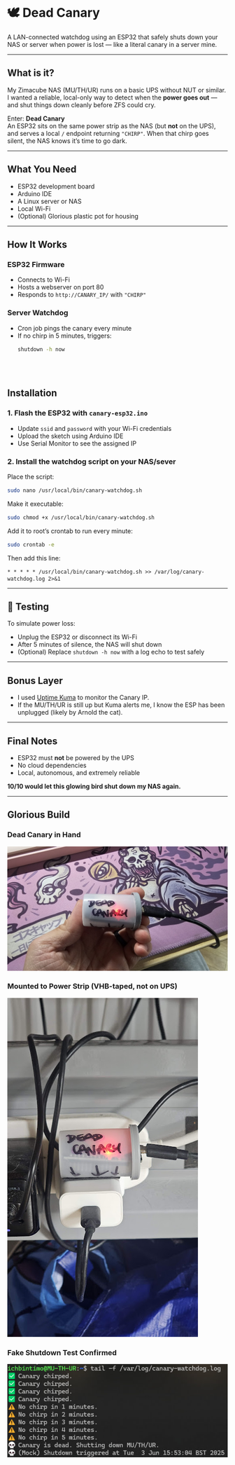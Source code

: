 # 🕊️ Dead Canary

A LAN-connected watchdog using an ESP32 that safely shuts down your NAS or server when power is lost — like a literal canary in a server mine.

---

## What is it?

My Zimacube NAS (MU/TH/UR) runs on a basic UPS without NUT or similar. I wanted a reliable, local-only way to detect when the **power goes out** — and shut things down cleanly before ZFS could cry.

Enter: **Dead Canary**  
An ESP32 sits on the same power strip as the NAS (but **not** on the UPS), and serves a local `/` endpoint returning `"CHIRP"`. When that chirp goes silent, the NAS knows it’s time to go dark.

---

## What You Need

- ESP32 development board
- Arduino IDE
- A Linux server or NAS
- Local Wi-Fi
- (Optional) Glorious plastic pot for housing

---

## How It Works

### ESP32 Firmware
- Connects to Wi-Fi
- Hosts a webserver on port 80
- Responds to `http://CANARY_IP/` with `"CHIRP"`

### Server Watchdog
- Cron job pings the canary every minute
- If no chirp in 5 minutes, triggers:
  ```bash
  shutdown -h now





## Installation

### 1. Flash the ESP32 with `canary-esp32.ino`

- Update `ssid` and `password` with your Wi-Fi credentials
- Upload the sketch using Arduino IDE
- Use Serial Monitor to see the assigned IP

### 2. Install the watchdog script on your NAS/sever

Place the script:

```bash
sudo nano /usr/local/bin/canary-watchdog.sh
```

Make it executable:

```bash
sudo chmod +x /usr/local/bin/canary-watchdog.sh
```

Add it to root’s crontab to run every minute:

```bash
sudo crontab -e
```

Then add this line:

```cron
* * * * * /usr/local/bin/canary-watchdog.sh >> /var/log/canary-watchdog.log 2>&1
```

---

## 🧪 Testing

To simulate power loss:

- Unplug the ESP32 or disconnect its Wi-Fi
- After 5 minutes of silence, the NAS will shut down
- (Optional) Replace `shutdown -h now` with a log echo to test safely

---

## Bonus Layer

- I used [Uptime Kuma](https://github.com/louislam/uptime-kuma) to monitor the Canary IP.
- If the MU/TH/UR is still up but Kuma alerts me, I know the ESP has been unplugged (likely by Arnold the cat).

---

## Final Notes

- ESP32 must **not** be powered by the UPS
- No cloud dependencies
- Local, autonomous, and extremely reliable

**10/10 would let this glowing bird shut down my NAS again.**

---

## Glorious Build

### Dead Canary in Hand
![Dead Canary in Hand](20250603_155956.jpg)

### Mounted to Power Strip (VHB-taped, not on UPS)
![Dead Canary Mounted](20250603_170120.jpg)

### Fake Shutdown Test Confirmed
![Canary Log Output](image%20(1).jpg)





